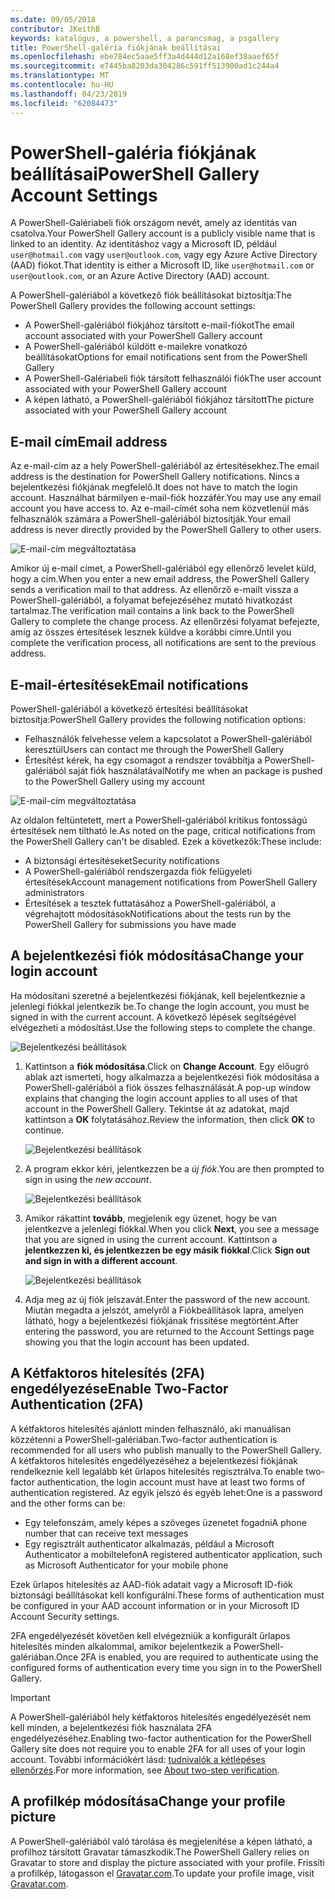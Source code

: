```yaml
---
ms.date: 09/05/2018
contributor: JKeithB
keywords: katalógus, a powershell, a parancsmag, a psgallery
title: PowerShell-galéria fiókjának beállításai
ms.openlocfilehash: ebe784ec5aae5ff3a4d444d12a168ef38aaef65f
ms.sourcegitcommit: e7445ba8203da304286c591ff513900ad1c244a4
ms.translationtype: MT
ms.contentlocale: hu-HU
ms.lasthandoff: 04/23/2019
ms.locfileid: "62084473"
---
```

# <a name="powershell-gallery-account-settings"></a><span data-ttu-id="1dc7b-103">PowerShell-galéria fiókjának beállításai</span><span class="sxs-lookup"><span data-stu-id="1dc7b-103">PowerShell Gallery Account Settings</span></span>

<span data-ttu-id="1dc7b-104">A PowerShell-Galériabeli fiók országom nevét, amely az identitás van csatolva.</span><span class="sxs-lookup"><span data-stu-id="1dc7b-104">Your PowerShell Gallery account is a publicly visible name that is linked to an identity.</span></span> <span data-ttu-id="1dc7b-105">Az identitáshoz vagy a Microsoft ID, például `user@hotmail.com` vagy `user@outlook.com`, vagy egy Azure Active Directory (AAD) fiókot.</span><span class="sxs-lookup"><span data-stu-id="1dc7b-105">That identity is either a Microsoft ID, like `user@hotmail.com` or `user@outlook.com`, or an Azure Active Directory (AAD) account.</span></span>

<span data-ttu-id="1dc7b-106">A PowerShell-galériából a következő fiók beállításokat biztosítja:</span><span class="sxs-lookup"><span data-stu-id="1dc7b-106">The PowerShell Gallery provides the following account settings:</span></span>

- <span data-ttu-id="1dc7b-107">A PowerShell-galériából fiókjához társított e-mail-fiókot</span><span class="sxs-lookup"><span data-stu-id="1dc7b-107">The email account associated with your PowerShell Gallery account</span></span>
- <span data-ttu-id="1dc7b-108">A PowerShell-galériából küldött e-mailekre vonatkozó beállításokat</span><span class="sxs-lookup"><span data-stu-id="1dc7b-108">Options for email notifications sent from the PowerShell Gallery</span></span>
- <span data-ttu-id="1dc7b-109">A PowerShell-Galériabeli fiók társított felhasználói fiók</span><span class="sxs-lookup"><span data-stu-id="1dc7b-109">The user account associated with your PowerShell Gallery account</span></span>
- <span data-ttu-id="1dc7b-110">A képen látható, a PowerShell-galériából fiókjához társított</span><span class="sxs-lookup"><span data-stu-id="1dc7b-110">The picture associated with your PowerShell Gallery account</span></span>

## <a name="email-address"></a><span data-ttu-id="1dc7b-111">E-mail cím</span><span class="sxs-lookup"><span data-stu-id="1dc7b-111">Email address</span></span>

<span data-ttu-id="1dc7b-112">Az e-mail-cím az a hely PowerShell-galériából az értesítésekhez.</span><span class="sxs-lookup"><span data-stu-id="1dc7b-112">The email address is the destination for PowerShell Gallery notifications.</span></span> <span data-ttu-id="1dc7b-113">Nincs a bejelentkezési fiókjának megfelelő.</span><span class="sxs-lookup"><span data-stu-id="1dc7b-113">It does not have to match the login account.</span></span> <span data-ttu-id="1dc7b-114">Használhat bármilyen e-mail-fiók hozzáfér.</span><span class="sxs-lookup"><span data-stu-id="1dc7b-114">You may use any email account you have access to.</span></span> <span data-ttu-id="1dc7b-115">Az e-mail-címét soha nem közvetlenül más felhasználók számára a PowerShell-galériából biztosítják.</span><span class="sxs-lookup"><span data-stu-id="1dc7b-115">Your email address is never directly provided by the PowerShell Gallery to other users.</span></span>

![E-mail-cím megváltoztatása](../../Images/PSGallery_AcccountEmailAddress.png)

<span data-ttu-id="1dc7b-117">Amikor új e-mail címet, a PowerShell-galériából egy ellenőrző levelet küld, hogy a cím.</span><span class="sxs-lookup"><span data-stu-id="1dc7b-117">When you enter a new email address, the PowerShell Gallery sends a verification mail to that address.</span></span> <span data-ttu-id="1dc7b-118">Az ellenőrző e-mailt vissza a PowerShell-galériából, a folyamat befejezéséhez mutató hivatkozást tartalmaz.</span><span class="sxs-lookup"><span data-stu-id="1dc7b-118">The verification mail contains a link back to the PowerShell Gallery to complete the change process.</span></span> <span data-ttu-id="1dc7b-119">Az ellenőrzési folyamat befejezte, amíg az összes értesítések lesznek küldve a korábbi címre.</span><span class="sxs-lookup"><span data-stu-id="1dc7b-119">Until you complete the verification process, all notifications are sent to the previous address.</span></span>

## <a name="email-notifications"></a><span data-ttu-id="1dc7b-120">E-mail-értesítések</span><span class="sxs-lookup"><span data-stu-id="1dc7b-120">Email notifications</span></span>

<span data-ttu-id="1dc7b-121">PowerShell-galériából a következő értesítési beállításokat biztosítja:</span><span class="sxs-lookup"><span data-stu-id="1dc7b-121">PowerShell Gallery provides the following notification options:</span></span>

- <span data-ttu-id="1dc7b-122">Felhasználók felvehesse velem a kapcsolatot a PowerShell-galériából keresztül</span><span class="sxs-lookup"><span data-stu-id="1dc7b-122">Users can contact me through the PowerShell Gallery</span></span>
- <span data-ttu-id="1dc7b-123">Értesítést kérek, ha egy csomagot a rendszer továbbítja a PowerShell-galériából saját fiók használatával</span><span class="sxs-lookup"><span data-stu-id="1dc7b-123">Notify me when an package is pushed to the PowerShell Gallery using my account</span></span>

![E-mail-cím megváltoztatása](../../Images/PSGallery_AccountEmailOptions.png)

<span data-ttu-id="1dc7b-125">Az oldalon feltüntetett, mert a PowerShell-galériából kritikus fontosságú értesítések nem tiltható le.</span><span class="sxs-lookup"><span data-stu-id="1dc7b-125">As noted on the page, critical notifications from the PowerShell Gallery can't be disabled.</span></span>
<span data-ttu-id="1dc7b-126">Ezek a következők:</span><span class="sxs-lookup"><span data-stu-id="1dc7b-126">These include:</span></span>

- <span data-ttu-id="1dc7b-127">A biztonsági értesítéseket</span><span class="sxs-lookup"><span data-stu-id="1dc7b-127">Security notifications</span></span>
- <span data-ttu-id="1dc7b-128">A PowerShell-galériából rendszergazda fiók felügyeleti értesítések</span><span class="sxs-lookup"><span data-stu-id="1dc7b-128">Account management notifications from PowerShell Gallery administrators</span></span>
- <span data-ttu-id="1dc7b-129">Értesítések a tesztek futtatásához a PowerShell-galériából, a végrehajtott módosítások</span><span class="sxs-lookup"><span data-stu-id="1dc7b-129">Notifications about the tests run by the PowerShell Gallery for submissions you have made</span></span>

## <a name="change-your-login-account"></a><span data-ttu-id="1dc7b-130">A bejelentkezési fiók módosítása</span><span class="sxs-lookup"><span data-stu-id="1dc7b-130">Change your login account</span></span>

<span data-ttu-id="1dc7b-131">Ha módosítani szeretné a bejelentkezési fiókjának, kell bejelentkeznie a jelenlegi fiókkal jelentkezik be.</span><span class="sxs-lookup"><span data-stu-id="1dc7b-131">To change the login account, you must be signed in with the current account.</span></span> <span data-ttu-id="1dc7b-132">A következő lépések segítségével elvégezheti a módosítást.</span><span class="sxs-lookup"><span data-stu-id="1dc7b-132">Use the following steps to complete the change.</span></span>

![Bejelentkezési beállítások](../../Images/PSGallery_LoginAccountSettings.png)

1. <span data-ttu-id="1dc7b-134">Kattintson a **fiók módosítása**.</span><span class="sxs-lookup"><span data-stu-id="1dc7b-134">Click on **Change Account**.</span></span> <span data-ttu-id="1dc7b-135">Egy előugró ablak azt ismerteti, hogy alkalmazza a bejelentkezési fiók módosítása a PowerShell-galériából a fiók összes felhasználását.</span><span class="sxs-lookup"><span data-stu-id="1dc7b-135">A pop-up window explains that changing the login account applies to all uses of that account in the PowerShell Gallery.</span></span> <span data-ttu-id="1dc7b-136">Tekintse át az adatokat, majd kattintson a **OK** folytatásához.</span><span class="sxs-lookup"><span data-stu-id="1dc7b-136">Review the information, then click **OK** to continue.</span></span>

   ![Bejelentkezési beállítások](../../Images/PSGallery_LoginAccountChange-1.png)

2. <span data-ttu-id="1dc7b-138">A program ekkor kéri, jelentkezzen be a _új fiók_.</span><span class="sxs-lookup"><span data-stu-id="1dc7b-138">You are then prompted to sign in using the _new account_.</span></span>

   ![Bejelentkezési beállítások](../../Images/PSGallery_LoginAccountChange-2.png)

3. <span data-ttu-id="1dc7b-140">Amikor rákattint **tovább**, megjelenik egy üzenet, hogy be van jelentkezve a jelenlegi fiókkal.</span><span class="sxs-lookup"><span data-stu-id="1dc7b-140">When you click **Next**, you see a message that you are signed in using the current account.</span></span>
   <span data-ttu-id="1dc7b-141">Kattintson a **jelentkezzen ki, és jelentkezzen be egy másik fiókkal**.</span><span class="sxs-lookup"><span data-stu-id="1dc7b-141">Click **Sign out and sign in with a different account**.</span></span>

   ![Bejelentkezési beállítások](../../Images/PSGallery_LoginAccountChange-3.png)

4. <span data-ttu-id="1dc7b-143">Adja meg az új fiók jelszavát.</span><span class="sxs-lookup"><span data-stu-id="1dc7b-143">Enter the password of the new account.</span></span> <span data-ttu-id="1dc7b-144">Miután megadta a jelszót, amelyről a Fiókbeállítások lapra, amelyen látható, hogy a bejelentkezési fiókjának frissítése megtörtént.</span><span class="sxs-lookup"><span data-stu-id="1dc7b-144">After entering the password, you are returned to the Account Settings page showing you that the login account has been updated.</span></span>


## <a name="enable-two-factor-authentication-2fa"></a><span data-ttu-id="1dc7b-145">A Kétfaktoros hitelesítés (2FA) engedélyezése</span><span class="sxs-lookup"><span data-stu-id="1dc7b-145">Enable Two-Factor Authentication (2FA)</span></span>

<span data-ttu-id="1dc7b-146">A kétfaktoros hitelesítés ajánlott minden felhasználó, aki manuálisan közzétenni a PowerShell-galériában.</span><span class="sxs-lookup"><span data-stu-id="1dc7b-146">Two-factor authentication is recommended for all users who publish manually to the PowerShell Gallery.</span></span> <span data-ttu-id="1dc7b-147">A kétfaktoros hitelesítés engedélyezéséhez a bejelentkezési fiókjának rendelkeznie kell legalább két űrlapos hitelesítés regisztrálva.</span><span class="sxs-lookup"><span data-stu-id="1dc7b-147">To enable two-factor authentication, the login account must have at least two forms of authentication registered.</span></span> <span data-ttu-id="1dc7b-148">Az egyik jelszó és egyéb lehet:</span><span class="sxs-lookup"><span data-stu-id="1dc7b-148">One is a password and the other forms can be:</span></span>

- <span data-ttu-id="1dc7b-149">Egy telefonszám, amely képes a szöveges üzenetet fogadni</span><span class="sxs-lookup"><span data-stu-id="1dc7b-149">A phone number that can receive text messages</span></span>
- <span data-ttu-id="1dc7b-150">Egy regisztrált authenticator alkalmazás, például a Microsoft Authenticator a mobiltelefon</span><span class="sxs-lookup"><span data-stu-id="1dc7b-150">A registered authenticator application, such as Microsoft Authenticator for your mobile phone</span></span>

<span data-ttu-id="1dc7b-151">Ezek űrlapos hitelesítés az AAD-fiók adatait vagy a Microsoft ID-fiók biztonsági beállításokat kell konfigurálni.</span><span class="sxs-lookup"><span data-stu-id="1dc7b-151">These forms of authentication must be configured in your AAD account information or in your Microsoft ID Account Security settings.</span></span>

<span data-ttu-id="1dc7b-152">2FA engedélyezését követően kell elvégezniük a konfigurált űrlapos hitelesítés minden alkalommal, amikor bejelentkezik a PowerShell-galériában.</span><span class="sxs-lookup"><span data-stu-id="1dc7b-152">Once 2FA is enabled, you are required to authenticate using the configured forms of authentication every time you sign in to the PowerShell Gallery.</span></span>

> [!IMPORTANT]
> <span data-ttu-id="1dc7b-153">A PowerShell-galériából hely kétfaktoros hitelesítés engedélyezését nem kell minden, a bejelentkezési fiók használata 2FA engedélyezéséhez.</span><span class="sxs-lookup"><span data-stu-id="1dc7b-153">Enabling two-factor authentication for the PowerShell Gallery site does not require you to enable 2FA for all uses of your login account.</span></span> <span data-ttu-id="1dc7b-154">További információkért lásd: [tudnivalók a kétlépéses ellenőrzés](https://support.microsoft.com/help/12408/microsoft-account-about-two-step-verification).</span><span class="sxs-lookup"><span data-stu-id="1dc7b-154">For more information, see [About two-step verification](https://support.microsoft.com/help/12408/microsoft-account-about-two-step-verification).</span></span>

## <a name="change-your-profile-picture"></a><span data-ttu-id="1dc7b-155">A profilkép módosítása</span><span class="sxs-lookup"><span data-stu-id="1dc7b-155">Change your profile picture</span></span>

<span data-ttu-id="1dc7b-156">A PowerShell-galériából való tárolása és megjelenítése a képen látható, a profilhoz társított Gravatar támaszkodik.</span><span class="sxs-lookup"><span data-stu-id="1dc7b-156">The PowerShell Gallery relies on Gravatar to store and display the picture associated with your profile.</span></span> <span data-ttu-id="1dc7b-157">Frissíti a profilkép, látogasson el [Gravatar.com](http://www.gravatar.com/).</span><span class="sxs-lookup"><span data-stu-id="1dc7b-157">To update your profile image, visit [Gravatar.com](http://www.gravatar.com/).</span></span>
